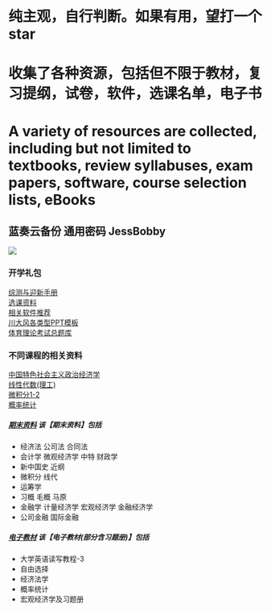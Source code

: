 # 纯主观，自行判断。如果有用，望打一个star
# 收集了各种资源，包括但不限于教材，复习提纲，试卷，软件，选课名单，电子书
# A variety of resources are collected, including but not limited to textbooks, review syllabuses, exam papers, software, course selection lists, eBooks
## 蓝奏云备份 通用密码 JessBobby  
![](https://github.com/JessBobby/files-of-SCU/blob/main/111.jpg)  
### 开学礼包
[综测与迎新手册](https://scuguyi.lanzout.com/b03jbdh8h?password=JessBobby)  
[选课资料](https://scuguyi.lanzout.com/b03jbdwla?password=JessBobby)  
[相关软件推荐](https://scuguyi.lanzout.com/b03jbdhnc?password=JessBobby)  
[川大风各类型PPT模板](https://scuguyi.lanzout.com/b03jbdx7c?password=JessBobby)  
[体育理论考试总题库](https://scuguyi.lanzout.com/iR7vJ0b88dta)  
### 不同课程的相关资料  
[中国特色社会主义政治经济学](https://scuguyi.lanzout.com/b03jbe2ni?password=JessBobby)  
[线性代数(理工)](https://scuguyi.lanzout.com/b03jbe2kf?password=JessBobby)  
[微积分1-2](https://scuguyi.lanzout.com/b03jbe2id?password=JessBobby)  
[概率统计](https://scuguyi.lanzout.com/b03jbe4sf?password=JessBobby)  
##### [期末资料](https://scuguyi.lanzout.com/b03jbe3cd?password=JessBobby)  该【期末资料】包括  
* 经济法  公司法  合同法  
* 会计学  微观经济学  中特  财政学
* 新中国史  近纲  
* 微积分  线代
* 运筹学
* 习概 毛概 马原
* 金融学 计量经济学 宏观经济学 金融经济学
* 公司金融 国际金融
##### [电子教材](https://scuguyi.lanzout.com/b03jbe5eh?password=JessBobby) 该【电子教材(部分含习题册)】包括  
* 大学英语读写教程-3  
* 自由选择  
* 经济法学  
* 概率统计  
* 宏观经济学及习题册  
